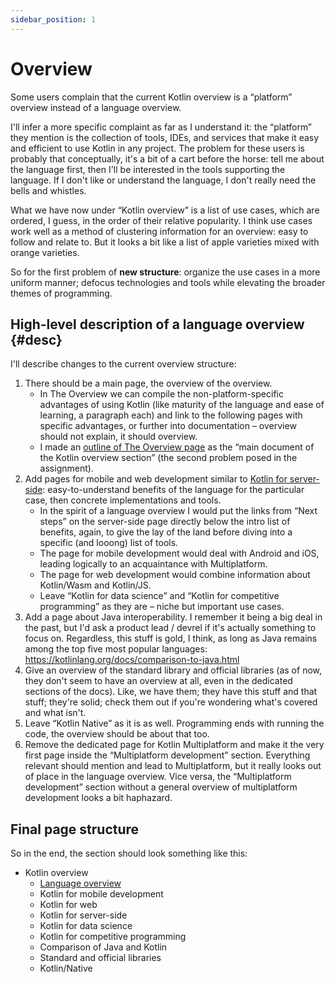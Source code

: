 ```yaml
---
sidebar_position: 1
---
```


# Overview

Some users complain that the current Kotlin overview is a “platform” overview instead of a language overview.

I'll infer a more specific complaint as far as I understand it: the “platform” they mention is the collection of tools, IDEs, and services that make it easy and efficient to use Kotlin in any project. The problem for these users is probably that conceptually, it's a bit of a cart before the horse: tell me about the language first, then I'll be interested in the tools supporting the language. If I don't like or understand the language, I don't really need the bells and whistles.

What we have now under “Kotlin overview” is a list of use cases, which are ordered, I guess, in the order of their relative popularity. I think use cases work well as a method of clustering information for an overview: easy to follow and relate to. But it looks a bit like a list of apple varieties mixed with orange varieties.

So for the first problem of **new structure**: organize the use cases in a more uniform manner; defocus technologies and tools while elevating the broader themes of programming.

## High-level description of a language overview  {#desc}

I'll describe changes to the current overview structure:

1. There should be a main page, the overview of the overview.
   * In The Overview we can compile the non-platform-specific advantages of using Kotlin (like maturity of the language and ease of learning, a paragraph each) and link to the following pages with specific advantages, or further into documentation – overview should not explain, it should overview.
   * I made an [outline of The Overview page](overview-outline.md) as the “main document of the Kotlin overview section” (the second problem posed in the assignment).
2. Add pages for mobile and web development similar to [Kotlin for server-side](https://kotlinlang.org/docs/server-overview.html): easy-to-understand benefits of the language for the particular case, then concrete implementations and tools.
   * In the spirit of a language overview I would put the links from “Next steps” on the server-side page directly below the intro list of benefits, again, to give the lay of the land before diving into a specific (and looong) list of tools.
   * The page for mobile development would deal with Android and iOS, leading logically to an acquaintance with Multiplatform.
   * The page for web development would combine information about Kotlin/Wasm and Kotlin/JS.
   * Leave “Kotlin for data science” and “Kotlin for competitive programming” as they are – niche but important use cases.
3. Add a page about Java interoperability. I remember it being a big deal in the past, but I'd ask a product lead / devrel if it's actually something to focus on. Regardless, this stuff is gold, I think, as long as Java remains among the top five most popular languages: <https://kotlinlang.org/docs/comparison-to-java.html>
4. Give an overview of the standard library and official libraries (as of now, they don't seem to have an overview at all, even in the dedicated sections of the docs). Like, we have them; they have this stuff and that stuff; they're solid; check them out if you're wondering what's covered and what isn't.
5. Leave “Kotlin Native” as it is as well. Programming ends with running the code, the overview should be about that too.
6. Remove the dedicated page for Kotlin Multiplatform and make it the very first page inside the “Multiplatform development” section. Everything relevant should mention and lead to Multiplatform, but it really looks out of place in the language overview. Vice versa, the “Multiplatform development” section without a general overview of multiplatform development looks a bit haphazard.

## Final page structure

So in the end, the section should look something like this:

* Kotlin overview
  * [Language overview](./overview-outline.md)
  * Kotlin for mobile development
  * Kotlin for web
  * Kotlin for server-side
  * Kotlin for data science
  * Kotlin for competitive programming
  * Comparison of Java and Kotlin
  * Standard and official libraries
  * Kotlin/Native